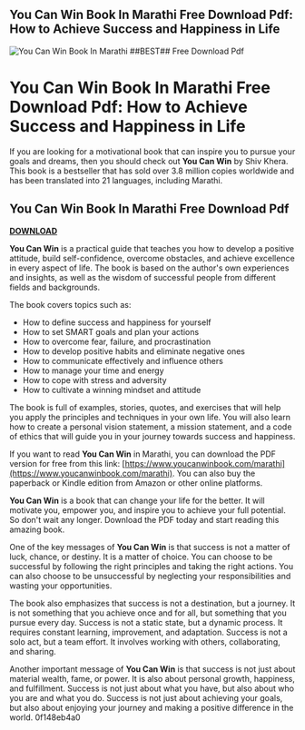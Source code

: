 ## You Can Win Book In Marathi Free Download Pdf: How to Achieve Success and Happiness in Life

 
![You Can Win Book In Marathi ##BEST## Free Download Pdf](https://encrypted-tbn2.gstatic.com/images?q=tbn:ANd9GcSQ499UT1p_uW9ijIBaxahzewewlrP8SlZdONDiF_m-IdydI2TDDltyJf21)

 
# You Can Win Book In Marathi Free Download Pdf: How to Achieve Success and Happiness in Life
 
If you are looking for a motivational book that can inspire you to pursue your goals and dreams, then you should check out **You Can Win** by Shiv Khera. This book is a bestseller that has sold over 3.8 million copies worldwide and has been translated into 21 languages, including Marathi.
 
## You Can Win Book In Marathi Free Download Pdf


[**DOWNLOAD**](https://www.google.com/url?q=https%3A%2F%2Fbyltly.com%2F2tKXkS&sa=D&sntz=1&usg=AOvVaw0UabQO8hO1LBcBEL2-ykyA)

 
**You Can Win** is a practical guide that teaches you how to develop a positive attitude, build self-confidence, overcome obstacles, and achieve excellence in every aspect of life. The book is based on the author's own experiences and insights, as well as the wisdom of successful people from different fields and backgrounds.
 
The book covers topics such as:
 
- How to define success and happiness for yourself
- How to set SMART goals and plan your actions
- How to overcome fear, failure, and procrastination
- How to develop positive habits and eliminate negative ones
- How to communicate effectively and influence others
- How to manage your time and energy
- How to cope with stress and adversity
- How to cultivate a winning mindset and attitude

The book is full of examples, stories, quotes, and exercises that will help you apply the principles and techniques in your own life. You will also learn how to create a personal vision statement, a mission statement, and a code of ethics that will guide you in your journey towards success and happiness.
 
If you want to read **You Can Win** in Marathi, you can download the PDF version for free from this link: [https://www.youcanwinbook.com/marathi](https://www.youcanwinbook.com/marathi). You can also buy the paperback or Kindle edition from Amazon or other online platforms.
 
**You Can Win** is a book that can change your life for the better. It will motivate you, empower you, and inspire you to achieve your full potential. So don't wait any longer. Download the PDF today and start reading this amazing book.
  
One of the key messages of **You Can Win** is that success is not a matter of luck, chance, or destiny. It is a matter of choice. You can choose to be successful by following the right principles and taking the right actions. You can also choose to be unsuccessful by neglecting your responsibilities and wasting your opportunities.
 
The book also emphasizes that success is not a destination, but a journey. It is not something that you achieve once and for all, but something that you pursue every day. Success is not a static state, but a dynamic process. It requires constant learning, improvement, and adaptation. Success is not a solo act, but a team effort. It involves working with others, collaborating, and sharing.
 
Another important message of **You Can Win** is that success is not just about material wealth, fame, or power. It is also about personal growth, happiness, and fulfillment. Success is not just about what you have, but also about who you are and what you do. Success is not just about achieving your goals, but also about enjoying your journey and making a positive difference in the world.
 0f148eb4a0
